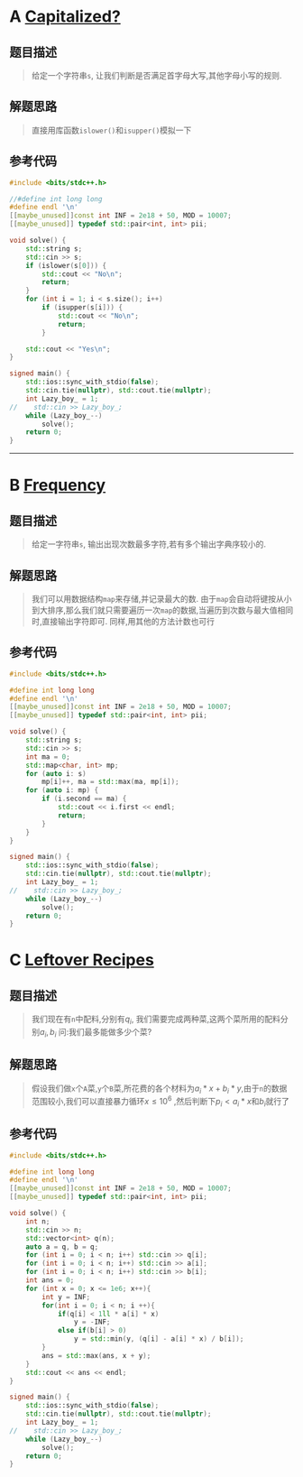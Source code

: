 # A [Capitalized?](https://atcoder.jp/contests/abc338/tasks/abc338_a)

## 题目描述
> 给定一个字符串`s`, 让我们判断是否满足首字母大写,其他字母小写的规则.

## 解题思路
> 直接用库函数`islower()`和`isupper()`模拟一下

## 参考代码
```cpp
#include <bits/stdc++.h>

//#define int long long
#define endl '\n'
[[maybe_unused]]const int INF = 2e18 + 50, MOD = 10007;
[[maybe_unused]] typedef std::pair<int, int> pii;

void solve() {
    std::string s;
    std::cin >> s;
    if (islower(s[0])) {
        std::cout << "No\n";
        return;
    }
    for (int i = 1; i < s.size(); i++)
        if (isupper(s[i])) {
            std::cout << "No\n";
            return;
        }

    std::cout << "Yes\n";
}

signed main() {
    std::ios::sync_with_stdio(false);
    std::cin.tie(nullptr), std::cout.tie(nullptr);
    int Lazy_boy_ = 1;
//    std::cin >> Lazy_boy_;
    while (Lazy_boy_--)
        solve();
    return 0;
}
```
****
# B [Frequency](https://atcoder.jp/contests/abc338/tasks/abc338_b)
## 题目描述
> 给定一字符串`s`, 输出出现次数最多字符,若有多个输出字典序较小的.

## 解题思路
> 我们可以用数据结构`map`来存储,并记录最大的数.
> 由于`map`会自动将键按从小到大排序,那么我们就只需要遍历一次`map`的数据,当遍历到次数与最大值相同时,直接输出字符即可.
> 同样,用其他的方法计数也可行

## 参考代码
```cpp
#include <bits/stdc++.h>

#define int long long
#define endl '\n'
[[maybe_unused]]const int INF = 2e18 + 50, MOD = 10007;
[[maybe_unused]] typedef std::pair<int, int> pii;

void solve() {
    std::string s;
    std::cin >> s;
    int ma = 0;
    std::map<char, int> mp;
    for (auto i: s)
        mp[i]++, ma = std::max(ma, mp[i]);
    for (auto i: mp) {
        if (i.second == ma) {
            std::cout << i.first << endl;
            return;
        }
    }
}

signed main() {
    std::ios::sync_with_stdio(false);
    std::cin.tie(nullptr), std::cout.tie(nullptr);
    int Lazy_boy_ = 1;
//    std::cin >> Lazy_boy_;
    while (Lazy_boy_--)
        solve();
    return 0;
}
```

# C [Leftover Recipes](https://atcoder.jp/contests/abc338/tasks/abc338_c)
## 题目描述
> 我们现在有`n`中配料,分别有$q_i$, 我们需要完成两种菜,这两个菜所用的配料分别$a_i,b_i$
> 问:我们最多能做多少个菜?

## 解题思路
> 假设我们做`x`个`A`菜,`y`个`B`菜,所花费的各个材料为$a_{i}*x + b_i*y$,由于`n`的数据范围较小,我们可以直接暴力循环$x\le10^6$ ,然后判断下$p_i<a_i*x$和$b_i$就行了
## 参考代码
```cpp
#include <bits/stdc++.h>

#define int long long
#define endl '\n'
[[maybe_unused]]const int INF = 2e18 + 50, MOD = 10007;
[[maybe_unused]] typedef std::pair<int, int> pii;

void solve() {
    int n;
    std::cin >> n;
    std::vector<int> q(n);
    auto a = q, b = q;
    for (int i = 0; i < n; i++) std::cin >> q[i];
    for (int i = 0; i < n; i++) std::cin >> a[i];
    for (int i = 0; i < n; i++) std::cin >> b[i];
    int ans = 0;
    for (int x = 0; x <= 1e6; x++){
        int y = INF;
        for(int i = 0; i < n; i ++){
            if(q[i] < 1ll * a[i] * x)
                y = -INF;
            else if(b[i] > 0)
                y = std::min(y, (q[i] - a[i] * x) / b[i]);
        }
        ans = std::max(ans, x + y);
    }
    std::cout << ans << endl;
}

signed main() {
    std::ios::sync_with_stdio(false);
    std::cin.tie(nullptr), std::cout.tie(nullptr);
    int Lazy_boy_ = 1;
//    std::cin >> Lazy_boy_;
    while (Lazy_boy_--)
        solve();
    return 0;
}
```